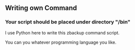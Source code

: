 ## Writing own Command

### Your script should be placed under directory "/bin"

I use Python here to write this zbackup command script.

You can you whatever programming language you like.
